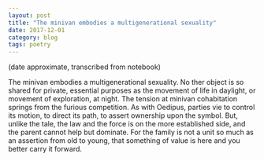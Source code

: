 ```yaml
---
layout: post
title: "The minivan embodies a multigenerational sexuality"
date: 2017-12-01
category: blog
tags: poetry
---
```


(date approximate, transcribed from notebook)

The minivan embodies a multigenerational sexuality.
No ther object is so shared
for private, essential purposes
as the movement of life
in daylight,
or movement of exploration, at night.
The tension at minivan cohabitation
springs from the furious competition.
As with Oedipus, parties vie
to control its motion,
to direct its path,
to assert ownership upon the symbol.
But, unlike the tale,
the law and the force is on
the more established side,
and the parent cannot help but
dominate. For the family is not
a unit so much as an assertion
from old to young,
that something of value is here
and you better carry it forward.
